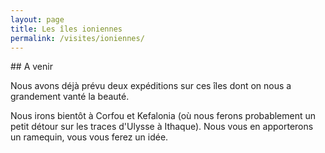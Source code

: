 ```yaml
---
layout: page
title: Les îles ioniennes
permalink: /visites/ioniennes/
---
```


<div class="section" markdown="1">
## A venir

Nous avons déjà prévu deux expéditions sur ces îles dont on nous a grandement vanté la beauté.

Nous irons bientôt à Corfou et Kefalonia (où nous ferons probablement un petit détour sur les 
traces d'Ulysse à Ithaque). Nous vous en apporterons un ramequin, vous vous ferez un idée.

</div>
